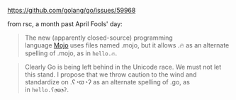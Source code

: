 https://github.com/golang/go/issues/59968

from rsc, a month past April Fools' day:

> The new (apparently closed-source) programming language [Mojo](https://www.modular.com/mojo) uses files named .mojo, but it allows .🔥 as an alternate spelling of .mojo, as in `hello.🔥`.

> Clearly Go is being left behind in the Unicode race. We must not let this stand. I propose that we throw caution to the wind and standardize on .ʕ◔ϖ◔ʔ as an alternate spelling of .go, as in `hello.ʕ◔ϖ◔ʔ`.